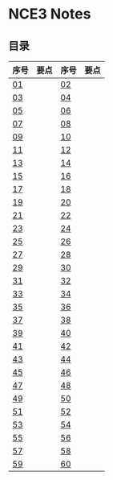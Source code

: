 # **NCE3 Notes**  
## **目录**

<div style="text-align: center;">

|  序号  |  要点  |  序号  |  要点  |
|----|----|----|----|
| [01](https://moodhappy.github.io/moodHappy.gitHub.io-nce/nce3/01.html)|  | [02](https://moodhappy.github.io/moodHappy.gitHub.io-nce/nce3/02.html)|  |
| [03](https://moodhappy.github.io/moodHappy.gitHub.io-nce/nce3/03.html)|  | [04](https://moodhappy.github.io/moodHappy.gitHub.io-nce/nce3/04.html)|  |
| [05](https://moodhappy.github.io/moodHappy.gitHub.io-nce/nce3/05.html)|  | [06](https://moodhappy.github.io/moodHappy.gitHub.io-nce/nce3/06.html)|  |
| [07](https://moodhappy.github.io/moodHappy.gitHub.io-nce/nce3/07.html)|  | [08](https://moodhappy.github.io/moodHappy.gitHub.io-nce/nce3/08.html)|  |
| [09](https://moodhappy.github.io/moodHappy.gitHub.io-nce/nce3/09.html)|  | [10](https://moodhappy.github.io/moodHappy.gitHub.io-nce/nce3/10.html)|  |
| [11](https://moodhappy.github.io/moodHappy.gitHub.io-nce/nce3/11.html)|  | [12](https://moodhappy.github.io/moodHappy.gitHub.io-nce/nce3/12.html)|  |
| [13](https://moodhappy.github.io/moodHappy.gitHub.io-nce/nce3/13.html)|  | [14](https://moodhappy.github.io/moodHappy.gitHub.io-nce/nce3/14.html)|  |
| [15](https://moodhappy.github.io/moodHappy.gitHub.io-nce/nce3/15.html)|  | [16](https://moodhappy.github.io/moodHappy.gitHub.io-nce/nce3/16.html)|  |
| [17](https://moodhappy.github.io/moodHappy.gitHub.io-nce/nce3/17.html)|  | [18](https://moodhappy.github.io/moodHappy.gitHub.io-nce/nce3/18.html)|  |
| [19](https://moodhappy.github.io/moodHappy.gitHub.io-nce/nce3/19.html)|  | [20](https://moodhappy.github.io/moodHappy.gitHub.io-nce/nce3/20.html)|  |
| [21](https://moodhappy.github.io/moodHappy.gitHub.io-nce/nce3/21.html)|  | [22](https://moodhappy.github.io/moodHappy.gitHub.io-nce/nce3/22.html)|  |
| [23](https://moodhappy.github.io/moodHappy.gitHub.io-nce/nce3/23.html)|  | [24](https://moodhappy.github.io/moodHappy.gitHub.io-nce/nce3/24.html)|  |
| [25](https://moodhappy.github.io/moodHappy.gitHub.io-nce/nce3/25.html)|  | [26](https://moodhappy.github.io/moodHappy.gitHub.io-nce/nce3/26.html)|  |
| [27](https://moodhappy.github.io/moodHappy.gitHub.io-nce/nce3/27.html)|  | [28](https://moodhappy.github.io/moodHappy.gitHub.io-nce/nce3/28.html)|  |
| [29](https://moodhappy.github.io/moodHappy.gitHub.io-nce/nce3/29.html)|  | [30](https://moodhappy.github.io/moodHappy.gitHub.io-nce/nce3/30.html)|  |
|[31](https://moodhappy.github.io/moodHappy.gitHub.io-nce/nce3/31.html)|  | [32](https://moodhappy.github.io/moodHappy.gitHub.io-nce/nce3/32.html)|  |
| [33](https://moodhappy.github.io/moodHappy.gitHub.io-nce/nce3/33.html)|  | [34](https://moodhappy.github.io/moodHappy.gitHub.io-nce/nce3/34.html)|  |
| [35](https://moodhappy.github.io/moodHappy.gitHub.io-nce/nce3/35.html)|  | [36](https://moodhappy.github.io/moodHappy.gitHub.io-nce/nce3/36.html)|  |
| [37](https://moodhappy.github.io/moodHappy.gitHub.io-nce/nce3/37.html)|  | [38](https://moodhappy.github.io/moodHappy.gitHub.io-nce/nce3/38.html)|  |
| [39](https://moodhappy.github.io/moodHappy.gitHub.io-nce/nce3/39.html)|  | [40](https://moodhappy.github.io/moodHappy.gitHub.io-nce/nce3/40.html)|  |
| [41](https://moodhappy.github.io/moodHappy.gitHub.io-nce/nce3/41.html)|  | [42](https://moodhappy.github.io/moodHappy.gitHub.io-nce/nce3/42.html)|  |
| [43](https://moodhappy.github.io/moodHappy.gitHub.io-nce/nce3/43.html)|  | [44](https://moodhappy.github.io/moodHappy.gitHub.io-nce/nce3/44.html)|  |
| [45](https://moodhappy.github.io/moodHappy.gitHub.io-nce/nce3/45.html)|  | [46](https://moodhappy.github.io/moodHappy.gitHub.io-nce/nce3/46.html)|  |
| [47](https://moodhappy.github.io/moodHappy.gitHub.io-nce/nce3/47.html)|  | [48](https://moodhappy.github.io/moodHappy.gitHub.io-nce/nce3/48.html)|  |
| [49](https://moodhappy.github.io/moodHappy.gitHub.io-nce/nce3/49.html)|  | [50](https://moodhappy.github.io/moodHappy.gitHub.io-nce/nce3/50.html)|  |
| [51](https://moodhappy.github.io/moodHappy.gitHub.io-nce/nce3/51.html)|  | [52](https://moodhappy.github.io/moodHappy.gitHub.io-nce/nce3/52.html)|  |
| [53](https://moodhappy.github.io/moodHappy.gitHub.io-nce/nce3/53.html)|  | [54](https://moodhappy.github.io/moodHappy.gitHub.io-nce/nce3/54.html)|  |
| [55](https://moodhappy.github.io/moodHappy.gitHub.io-nce/nce3/55.html)|  | [56](https://moodhappy.github.io/moodHappy.gitHub.io-nce/nce3/56.html)|  |
| [57](https://moodhappy.github.io/moodHappy.gitHub.io-nce/nce3/57.html)|  | [58](https://moodhappy.github.io/moodHappy.gitHub.io-nce/nce3/58.html)|  |
| [59](https://moodhappy.github.io/moodHappy.gitHub.io-nce/nce3/59.html)|  | [60](https://moodhappy.github.io/moodHappy.gitHub.io-nce/nce3/60.html)|  |

</div>
